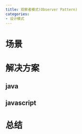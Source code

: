 ```yaml
---
title: 观察者模式(Observer Pattern)
categories: 
- 设计模式
---
```

# 场景

# 解决方案
## java
## javascript

# 总结

